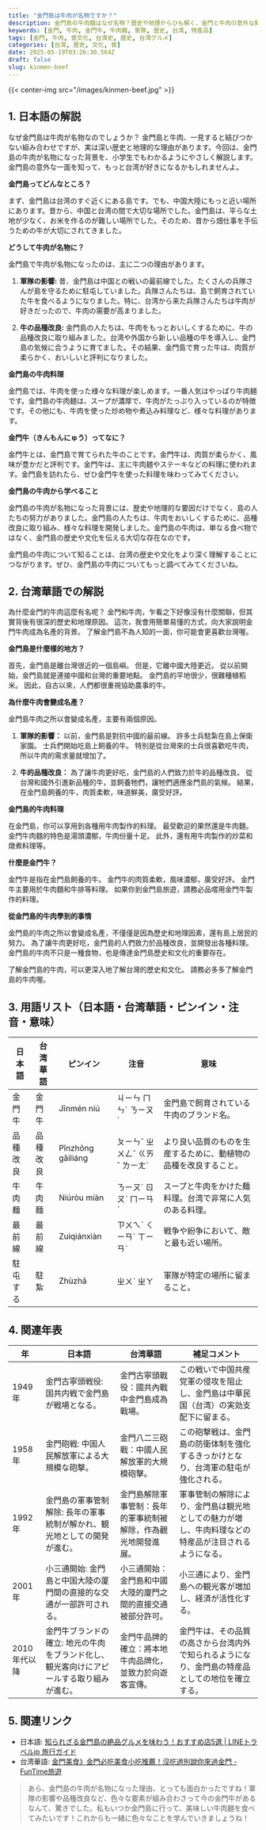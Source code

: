 ```yaml
---
title: "金門島は牛肉が名物ですか？"
description: 金門島の牛肉麺はなぜ名物？歴史や地理からひも解く、金門と牛肉の意外な関係。台湾華語訳・用語集・年表付き。
keywords: [金門, 牛肉, 金門牛, 牛肉麺, 軍隊, 歴史, 台湾, 特産品]
tags: [金門, 牛肉, 食文化, 台湾史, 歴史, 台湾グルメ]
categories: [台湾, 歴史, 文化, 食]
date: 2025-05-19T03:26:30.564Z
draft: false
slug: kinmen-beef
---
```


{{< center-img src="/images/kinmen-beef.jpg" >}}

## 1. 日本語の解説

なぜ金門島は牛肉が名物なのでしょうか？ 金門島と牛肉、一見すると結びつかない組み合わせですが、実は深い歴史と地理的な理由があります。今回は、金門島の牛肉が名物になった背景を、小学生でもわかるようにやさしく解説します。金門島の意外な一面を知って、もっと台湾が好きになるかもしれませんよ。

**金門島ってどんなところ？**

まず、金門島は台湾のすぐ近くにある島です。でも、中国大陸にもっと近い場所にあります。昔から、中国と台湾の間で大切な場所でした。金門島は、平らな土地が少なく、お米を作るのが難しい場所でした。そのため、昔から畑仕事を手伝うための牛が大切にされてきました。

**どうして牛肉が名物に？**

金門島で牛肉が名物になったのは、主に二つの理由があります。

1.  **軍隊の影響:** 昔、金門島は中国との戦いの最前線でした。たくさんの兵隊さんが島を守るために駐屯していました。兵隊さんたちは、島で飼育されていた牛を食べるようになりました。特に、台湾から来た兵隊さんたちは牛肉が好きだったので、牛肉の需要が高まりました。

2.  **牛の品種改良:** 金門島の人たちは、牛肉をもっとおいしくするために、牛の品種改良に取り組みました。台湾や外国から新しい品種の牛を導入し、金門島の気候に合うように育てました。その結果、金門島で育った牛は、肉質が柔らかく、おいしいと評判になりました。

**金門島の牛肉料理**

金門島では、牛肉を使った様々な料理が楽しめます。一番人気はやっぱり牛肉麺です。金門島の牛肉麺は、スープが濃厚で、牛肉がたっぷり入っているのが特徴です。その他にも、牛肉を使った炒め物や煮込み料理など、様々な料理があります。

**金門牛（きんもんにゅう）ってなに？**

金門牛とは、金門島で育てられた牛のことです。金門牛は、肉質が柔らかく、風味が豊かだと評判です。金門牛は、主に牛肉麺やステーキなどの料理に使われます。金門島を訪れたら、ぜひ金門牛を使った料理を味わってみてください。

**金門島の牛肉から学べること**

金門島の牛肉が名物になった背景には、歴史や地理的な要因だけでなく、島の人たちの努力がありました。金門島の人たちは、牛肉をおいしくするために、品種改良に取り組み、様々な料理を開発しました。金門島の牛肉は、単なる食べ物ではなく、金門島の歴史や文化を伝える大切な存在なのです。

金門島の牛肉について知ることは、台湾の歴史や文化をより深く理解することにつながります。ぜひ、金門島の牛肉についてもっと調べてみてくださいね。

## 2. 台湾華語での解説

為什麼金門的牛肉這麼有名呢？ 金門和牛肉，乍看之下好像沒有什麼關聯，但其實背後有很深的歷史和地理原因。 這次，我會用簡單易懂的方式，向大家說明金門牛肉成為名產的背景。 了解金門島不為人知的一面，你可能會更喜歡台灣喔。

**金門島是什麼樣的地方？**

首先，金門島是離台灣很近的一個島嶼。 但是，它離中國大陸更近。 從以前開始，金門島就是連接中國和台灣的重要地點。 金門島的平地很少，很難種植稻米。 因此，自古以來，人們都很重視協助農事的牛。

**為什麼牛肉會變成名產？**

金門島牛肉之所以會變成名產，主要有兩個原因。

1.  **軍隊的影響：** 以前，金門島是對抗中國的最前線。 許多士兵駐紮在島上保衛家園。 士兵們開始吃島上飼養的牛。 特別是從台灣來的士兵很喜歡吃牛肉，所以牛肉的需求量就增加了。

2.  **牛的品種改良：** 為了讓牛肉更好吃，金門島的人們致力於牛的品種改良。 從台灣和國外引進新品種的牛，並飼養牠們，讓牠們適應金門島的氣候。 結果，在金門島飼養的牛，肉質柔軟，味道鮮美，廣受好評。

**金門島的牛肉料理**

在金門島，你可以享用到各種用牛肉製作的料理。 最受歡迎的果然還是牛肉麵。 金門牛肉麵的特色是湯頭濃郁，牛肉份量十足。 此外，還有用牛肉製作的炒菜和燉煮料理等。

**什麼是金門牛？**

金門牛是指在金門島飼養的牛。 金門牛的肉質柔軟，風味濃郁，廣受好評。 金門牛主要用於牛肉麵和牛排等料理。 如果你到金門島旅遊，請務必品嚐用金門牛製作的料理。

**從金門島的牛肉學到的事情**

金門島的牛肉之所以會變成名產，不僅僅是因為歷史和地理因素，還有島上居民的努力。 為了讓牛肉更好吃，金門島的人們致力於品種改良，並開發出各種料理。 金門島的牛肉不只是一種食物，也是傳達金門島歷史和文化的重要存在。

了解金門島的牛肉，可以更深入地了解台灣的歷史和文化。 請務必多多了解金門島的牛肉喔。

## 3. 用語リスト（日本語・台湾華語・ピンイン・注音・意味）

| 日本語    | 台湾華語    | ピンイン      | 注音     | 意味                                                                                                                                                                                                                      |
| ------- | ------- | --------- | ------ | ------------------------------------------------------------------------------------------------------------------------------------------------------------------------------------------------------------------------- |
| 金門牛    | 金門牛    | Jīnmén niú | ㄐㄧㄣ ㄇㄣˊ ㄋㄧㄡˊ | 金門島で飼育されている牛肉のブランド名。                                                                                                                                                                                                |
| 品種改良  | 品種改良  | Pǐnzhǒng gǎiliáng | ㄆㄧㄣˇ ㄓㄨㄥˇ ㄍㄞˇ ㄌㄧㄤˊ | より良い品質のものを生産するために、動植物の品種を改良すること。                                                                                                                                                                                          |
| 牛肉麺    | 牛肉麵    | Niúròu miàn | ㄋㄧㄡˊ ㄖㄡˋ ㄇㄧㄢˋ  | スープと牛肉をかけた麺料理。台湾で非常に人気のある料理。                                                                                                                                                                                              |
| 最前線    | 最前線    | Zuìqiánxiàn | ㄗㄨㄟˋ ㄑㄧㄢˊ ㄒㄧㄢˋ | 戦争や紛争において、敵と最も近い場所。                                                                                                                                                                                              |
| 駐屯する   | 駐紮      | Zhùzhā      | ㄓㄨˋ ㄓㄚ | 軍隊が特定の場所に留まること。                                                                                                                                                                                                    |

## 4. 関連年表

| 年        | 日本語                                         | 台湾華語                                        | 補足コメント                                                                                                                          |
| --------- | --------------------------------------------- | --------------------------------------------- | ----------------------------------------------------------------------------------------------------------------------------------- |
| 1949年     | 金門古寧頭戦役: 国共内戦で金門島が戦場となる。                         | 金門古寧頭戰役：國共內戰中金門島成為戰場。                         | この戦いで中国共産党軍の侵攻を阻止し、金門島は中華民国（台湾）の実効支配下に留まる。                                                                                   |
| 1958年     | 金門砲戦: 中国人民解放軍による大規模な砲撃。                             | 金門八二三砲戰：中國人民解放軍的大規模砲擊。                             | この砲撃戦は、金門島の防衛体制を強化するきっかけとなり、台湾軍の駐屯が強化される。                                                                                    |
| 1992年     | 金門島の軍事管制解除: 長年の軍事統制が解かれ、観光地としての開発が進む。                     | 金門島解除軍事管制：長年的軍事統制被解除，作為觀光地開發進展。                     | 軍事管制の解除により、金門島は観光地としての魅力が増し、牛肉料理などの特産品が注目されるようになる。                                                                         |
| 2001年     | 小三通開始: 金門島と中国大陸の厦門間の直接的な交通が一部許可される。                    | 小三通開始：金門島和中國大陸的廈門之間的直接交通被部分許可。                    | 小三通により、金門島への観光客が増加し、経済が活性化する。                                                                                         |
| 2010年代以降 | 金門牛ブランドの確立: 地元の牛肉をブランド化し、観光客向けにアピールする取り組みが進む。               | 金門牛品牌的確立：將本地牛肉品牌化，並致力於向遊客宣傳。               | 金門牛は、その品質の高さから台湾内外で知られるようになり、金門島の特産品としての地位を確立する。                                                                               |

## 5. 関連リンク

*   日本語: [知られざる金門島の絶品グルメを味わう！おすすめ店5選 | LINEトラベルjp 旅行ガイド](https://www.travel.co.jp/guide/article/43836/)
*   台湾華語: [金門美食》金門必吃美食小吃推薦！沒吃過別說你來過金門 - FunTime旅遊](https://m.funtime.com.tw/blog/funtime/%E9%87%91%E9%96%80%E7%BE%8E%E9%A3%9F)

>あら、金門島の牛肉が名物になった理由、とっても面白かったですね！軍隊の影響や品種改良など、色々な要素が組み合わさって今の金門牛があるなんて、驚きでした。私もいつか金門島に行って、美味しい牛肉麺を食べてみたいです！これからも一緒に色々なことを学んでいきましょうね！
